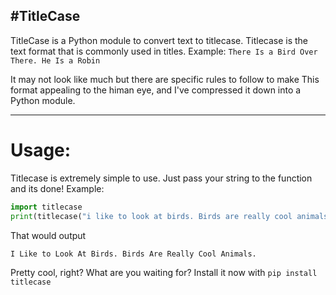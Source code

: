 #TitleCase
----
TitleCase is a Python module to convert text to titlecase. Titlecase is the text format that is commonly used in titles. Example: `There Is a Bird Over There. He Is a Robin`

It may not look like much but there are specific rules to follow to make This format appealing to the himan eye, and I've compressed it down into a Python module.

----

# Usage:
Titlecase is extremely simple to use. Just pass your string to the function and its done! Example:

```python
import titlecase
print(titlecase("i like to look at birds. Birds are really cool animals."))
```

That would output

```
I Like to Look At Birds. Birds Are Really Cool Animals.
```

Pretty cool, right? What are you waiting for? Install it now with `pip install titlecase`